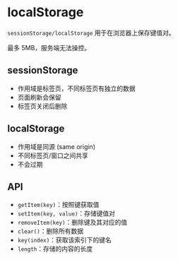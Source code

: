 # localStorage

`sessionStorage/localStorage` 用于在浏览器上保存键值对。

最多 5MB，服务端无法操控。

## sessionStorage

- 作用域是标签页，不同标签页有独立的数据
- 页面刷新会保留
- 标签页关闭后删除

## localStorage

- 作用域是同源 (same origin)
- 不同标签页/窗口之间共享
- 不会过期

## API

- `getItem(key)`：按照键获取值
- `setItem(key, value)`：存储键值对
- `removeItem(key)`：删除键及其对应的值
- `clear()`：删除所有数据
- `key(index)`：获取该索引下的键名
- `length`：存储的内容的长度
